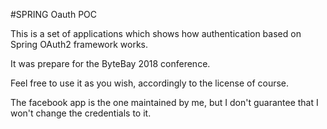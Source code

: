 #SPRING Oauth POC

This is a set of applications which shows how authentication based on Spring OAuth2 framework works.

It was prepare for the ByteBay 2018 conference.

Feel free to use it as you wish, accordingly to the license of course.

The facebook app is the one maintained by me, but I don't guarantee that I won't change the credentials to it.
